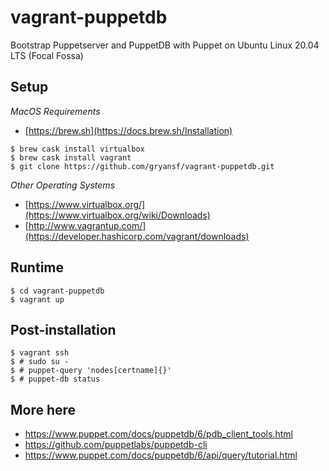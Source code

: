 # vagrant-puppetdb
Bootstrap Puppetserver and PuppetDB with Puppet on Ubuntu Linux 20.04 LTS (Focal Fossa)

Setup
-----

*MacOS Requirements*
- [https://brew.sh](https://docs.brew.sh/Installation)
```
$ brew cask install virtualbox
$ brew cask install vagrant
$ git clone https://github.com/gryansf/vagrant-puppetdb.git
```

*Other Operating Systems*
- [https://www.virtualbox.org/](https://www.virtualbox.org/wiki/Downloads)
- [http://www.vagrantup.com/](https://developer.hashicorp.com/vagrant/downloads)

Runtime
-------
```
$ cd vagrant-puppetdb
$ vagrant up
```

Post-installation
-----------------
```
$ vagrant ssh
$ # sudo su -
$ # puppet-query 'nodes[certname]{}'
$ # puppet-db status
```

More here
---------
- https://www.puppet.com/docs/puppetdb/6/pdb_client_tools.html
- https://github.com/puppetlabs/puppetdb-cli
- https://www.puppet.com/docs/puppetdb/6/api/query/tutorial.html
